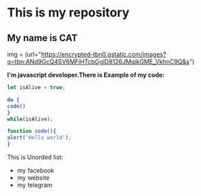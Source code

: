 # This is my repository
## My name is CAT
img = (url="https://encrypted-tbn0.gstatic.com/images?q=tbn:ANd9GcQ4SV6MFiHTcbGglD8126JMqjkGME_VkhnC9Q&s")

**I'm javascript developer.There is Example of my code:**
```javascript
let isAlive = true;

do {
code()
}
while(isAlive);

function code(){
alert('Hello world');
}
```
This is Unorded list:
* my facebook
* my website
* my telegram
